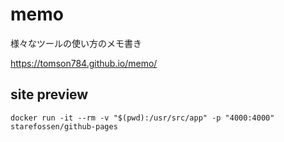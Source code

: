 # memo
様々なツールの使い方のメモ書き

https://tomson784.github.io/memo/

## site preview

```
docker run -it --rm -v "$(pwd):/usr/src/app" -p "4000:4000" starefossen/github-pages
```